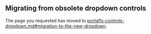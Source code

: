 <a name="migrating-from-obsolete-dropdown-controls"></a>
## Migrating from obsolete dropdown controls

<!--TODO:  This document has been deprecated.  It has been replaced by portalfx-controls-dropdown.md#migration -->

The page you requested has moved to [portalfx-controls-dropdown.md#migration-to-the-new-dropdown](portalfx-controls-dropdown.md#migration-to-the-new-dropdown). 